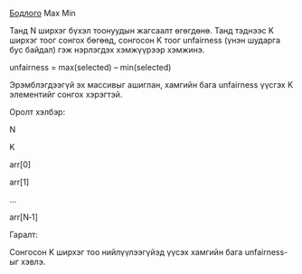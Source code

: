 [Бодлого](https://www.hackerrank.com/challenges/angry-children/problem?isFullScreen=true) Max Min

Танд N ширхэг бүхэл тоонуудын жагсаалт өгөгдөнө. Танд тэднээс K ширхэг тоог сонгох бөгөөд, сонгосон K тоог unfairness (үнэн шударга бус байдал) гэж нэрлэгдэх хэмжүүрээр хэмжинэ.

unfairness = max(selected) – min(selected)

Эрэмблэгдээгүй эх массивыг ашиглан, хамгийн бага unfairness үүсгэх K элементийг сонгох хэрэгтэй.

Оролт хэлбэр:

N

K

arr[0]

arr[1]

...

arr[N‑1]

Гаралт:

Сонгосон K ширхэг тоо нийлүүлээгүйэд үүсэх хамгийн бага unfairness-ыг хэвлэ.

